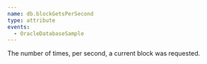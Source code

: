 ```yaml
---
name: db.blockGetsPerSecond
type: attribute
events:
  - OracleDatabaseSample
---
```


The number of times, per second, a current block was requested.